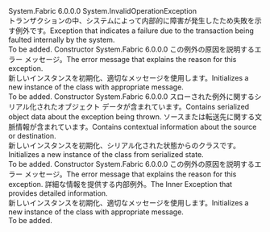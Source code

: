 <Type Name="TransactionFaultedException" FullName="System.Fabric.TransactionFaultedException">
  <TypeSignature Language="C#" Value="public class TransactionFaultedException : InvalidOperationException" />
  <TypeSignature Language="ILAsm" Value=".class public auto ansi serializable beforefieldinit TransactionFaultedException extends System.InvalidOperationException" />
  <TypeSignature Language="DocId" Value="T:System.Fabric.TransactionFaultedException" />
  <TypeSignature Language="VB.NET" Value="Public Class TransactionFaultedException&#xA;Inherits InvalidOperationException" />
  <TypeSignature Language="F#" Value="type TransactionFaultedException = class&#xA;    inherit InvalidOperationException" />
  <AssemblyInfo>
    <AssemblyName>System.Fabric</AssemblyName>
    <AssemblyVersion>6.0.0.0</AssemblyVersion>
  </AssemblyInfo>
  <Base>
    <BaseTypeName>System.InvalidOperationException</BaseTypeName>
  </Base>
  <Interfaces />
  <Docs>
    <summary>
      <para><span data-ttu-id="3490e-101">トランザクションの中、システムによって内部的に障害が発生したため失敗を示す例外です。</span><span class="sxs-lookup"><span data-stu-id="3490e-101">Exception that indicates a failure due to the transaction being faulted internally by the system.</span></span></para>
    </summary>
    <remarks>To be added.</remarks>
  </Docs>
  <Members>
    <Member MemberName=".ctor">
      <MemberSignature Language="C#" Value="public TransactionFaultedException (string message);" />
      <MemberSignature Language="ILAsm" Value=".method public hidebysig specialname rtspecialname instance void .ctor(string message) cil managed" />
      <MemberSignature Language="DocId" Value="M:System.Fabric.TransactionFaultedException.#ctor(System.String)" />
      <MemberSignature Language="VB.NET" Value="Public Sub New (message As String)" />
      <MemberSignature Language="F#" Value="new System.Fabric.TransactionFaultedException : string -&gt; System.Fabric.TransactionFaultedException" Usage="new System.Fabric.TransactionFaultedException message" />
      <MemberType>Constructor</MemberType>
      <AssemblyInfo>
        <AssemblyName>System.Fabric</AssemblyName>
        <AssemblyVersion>6.0.0.0</AssemblyVersion>
      </AssemblyInfo>
      <Parameters>
        <Parameter Name="message" Type="System.String" />
      </Parameters>
      <Docs>
        <param name="message">
          <para><span data-ttu-id="3490e-102">この例外の原因を説明するエラー メッセージ。</span><span class="sxs-lookup"><span data-stu-id="3490e-102">The error message that explains the reason for this exception.</span></span></para>
        </param>
        <summary>
          <para><span data-ttu-id="3490e-103">新しいインスタンスを初期化、<see cref="T:System.Fabric.TransactionFaultedException" />適切なメッセージを使用します。</span><span class="sxs-lookup"><span data-stu-id="3490e-103">Initializes a new instance of the <see cref="T:System.Fabric.TransactionFaultedException" /> class with appropriate message.</span></span></para>
        </summary>
        <remarks>To be added.</remarks>
      </Docs>
    </Member>
    <Member MemberName=".ctor">
      <MemberSignature Language="C#" Value="protected TransactionFaultedException (System.Runtime.Serialization.SerializationInfo info, System.Runtime.Serialization.StreamingContext context);" />
      <MemberSignature Language="ILAsm" Value=".method familyhidebysig specialname rtspecialname instance void .ctor(class System.Runtime.Serialization.SerializationInfo info, valuetype System.Runtime.Serialization.StreamingContext context) cil managed" />
      <MemberSignature Language="DocId" Value="M:System.Fabric.TransactionFaultedException.#ctor(System.Runtime.Serialization.SerializationInfo,System.Runtime.Serialization.StreamingContext)" />
      <MemberSignature Language="VB.NET" Value="Protected Sub New (info As SerializationInfo, context As StreamingContext)" />
      <MemberSignature Language="F#" Value="new System.Fabric.TransactionFaultedException : System.Runtime.Serialization.SerializationInfo * System.Runtime.Serialization.StreamingContext -&gt; System.Fabric.TransactionFaultedException" Usage="new System.Fabric.TransactionFaultedException (info, context)" />
      <MemberType>Constructor</MemberType>
      <AssemblyInfo>
        <AssemblyName>System.Fabric</AssemblyName>
        <AssemblyVersion>6.0.0.0</AssemblyVersion>
      </AssemblyInfo>
      <Parameters>
        <Parameter Name="info" Type="System.Runtime.Serialization.SerializationInfo" />
        <Parameter Name="context" Type="System.Runtime.Serialization.StreamingContext" />
      </Parameters>
      <Docs>
        <param name="info">
          <para><span data-ttu-id="3490e-104">スローされた例外に関するシリアル化されたオブジェクト データが含まれています。</span><span class="sxs-lookup"><span data-stu-id="3490e-104">Contains serialized object data about the exception being thrown.</span></span></para>
        </param>
        <param name="context">
          <para><span data-ttu-id="3490e-105">ソースまたは転送先に関する文脈情報が含まれています。</span><span class="sxs-lookup"><span data-stu-id="3490e-105">Contains contextual information about the source or destination.</span></span></para>
        </param>
        <summary>
          <para><span data-ttu-id="3490e-106">新しいインスタンスを初期化、<see cref="T:System.Fabric.TransactionFaultedException" />シリアル化された状態からのクラスです。</span><span class="sxs-lookup"><span data-stu-id="3490e-106">Initializes a new instance of the <see cref="T:System.Fabric.TransactionFaultedException" /> class from serialized state.</span></span></para>
        </summary>
        <remarks>To be added.</remarks>
      </Docs>
    </Member>
    <Member MemberName=".ctor">
      <MemberSignature Language="C#" Value="public TransactionFaultedException (string message, Exception inner);" />
      <MemberSignature Language="ILAsm" Value=".method public hidebysig specialname rtspecialname instance void .ctor(string message, class System.Exception inner) cil managed" />
      <MemberSignature Language="DocId" Value="M:System.Fabric.TransactionFaultedException.#ctor(System.String,System.Exception)" />
      <MemberSignature Language="VB.NET" Value="Public Sub New (message As String, inner As Exception)" />
      <MemberSignature Language="F#" Value="new System.Fabric.TransactionFaultedException : string * Exception -&gt; System.Fabric.TransactionFaultedException" Usage="new System.Fabric.TransactionFaultedException (message, inner)" />
      <MemberType>Constructor</MemberType>
      <AssemblyInfo>
        <AssemblyName>System.Fabric</AssemblyName>
        <AssemblyVersion>6.0.0.0</AssemblyVersion>
      </AssemblyInfo>
      <Parameters>
        <Parameter Name="message" Type="System.String" />
        <Parameter Name="inner" Type="System.Exception" />
      </Parameters>
      <Docs>
        <param name="message">
          <para><span data-ttu-id="3490e-107">この例外の原因を説明するエラー メッセージ。</span><span class="sxs-lookup"><span data-stu-id="3490e-107">The error message that explains the reason for this exception.</span></span></para>
        </param>
        <param name="inner">
          <para><span data-ttu-id="3490e-108">詳細な情報を提供する内部例外。</span><span class="sxs-lookup"><span data-stu-id="3490e-108">The Inner Exception that provides detailed information.</span></span></para>
        </param>
        <summary>
          <para><span data-ttu-id="3490e-109">新しいインスタンスを初期化、<see cref="T:System.Fabric.TransactionFaultedException" />適切なメッセージを使用します。</span><span class="sxs-lookup"><span data-stu-id="3490e-109">Initializes a new instance of the <see cref="T:System.Fabric.TransactionFaultedException" /> class with appropriate message.</span></span></para>
        </summary>
        <remarks>To be added.</remarks>
      </Docs>
    </Member>
  </Members>
</Type>
